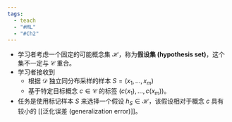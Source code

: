 ```yaml
---
tags:
  - teach
  - "#ML"
  - "#Ch2"
---
```

- 学习者考虑一个固定的可能概念集 $\mathcal{H}$，称为**假设集 (hypothesis set)**，这个集不一定与 $\mathcal{C}$ 重合。
- 学习者接收到
	- 根据 $\mathcal{D}$ 独立同分布采样的样本 $S = \left( {{x}_{1},\ldots ,{x}_{m}}\right)$ 
	- 基于特定目标概念 $c \in \mathcal{C}$ 的标签 $\left( {c\left( {x}_{1}\right) ,\ldots, c\left( {x}_{m}\right) }\right)$。
- 任务是使用标记样本 $S$ 来选择一个假设 ${h}_{S} \in \mathcal{H}$，该假设相对于概念 $c$ 具有较小的 [[泛化误差 (generalization error)]]。